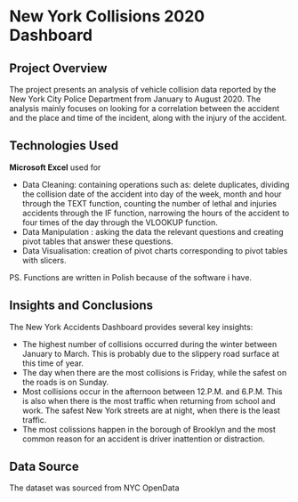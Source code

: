 #  New York Collisions 2020 Dashboard

 ## Project Overview
 
The project presents an analysis of vehicle collision data reported by the New York City Police Department from January to August 2020. The analysis mainly focuses on looking for a correlation between the accident and the place and time of the incident, along with the injury of the accident.

## Technologies Used

**Microsoft Excel** used for
- Data Cleaning: containing operations such as: delete duplicates, dividing the collision date of the accident into day of the week, month and hour through the TEXT function, counting the number of lethal and injuries accidents through the IF function, narrowing the hours of the accident to four times of the day through the VLOOKUP function.
- Data Manipulation : asking the data the relevant questions and creating pivot tables that answer these questions.
- Data Visualisation: creation of pivot charts corresponding to pivot tables with slicers.
  
PS. Functions are written in Polish because of the software i have.

## Insights and Conclusions
The New York Accidents Dashboard provides several key insights:

- The highest number of collisions occurred during the winter between January to March. This is probably due to the slippery road surface at this time of year.
- The day when there are the most collisions is Friday, while the safest on the roads is on Sunday.
- Most collisions occur in the afternoon between 12.P.M. and 6.P.M. This is also when there is the most traffic when returning from school and work. The safest New York streets are at night, when there is the least traffic.
- The most colissions happen in the borough of Brooklyn and the most common reason for an accident is driver inattention or distraction.

## Data Source
    
The dataset was sourced from NYC OpenData
